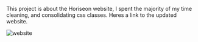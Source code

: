 This project is about the Horiseon website, I spent the majority of my time cleaning, and consolidating css classes. Heres a link to the updated website.

![website](a)